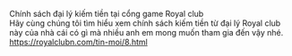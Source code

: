 

Chính sách đại lý kiếm tiền tại cổng game Royal club	
Hãy cùng chúng tôi tìm hiểu xem chính sách kiếm tiền từ đại lý Royal club này của nhà cái có gì mà nhiều anh em mong muốn tham gia đến vậy nhé.	
https://royalclubn.com/tin-moi/8.html
